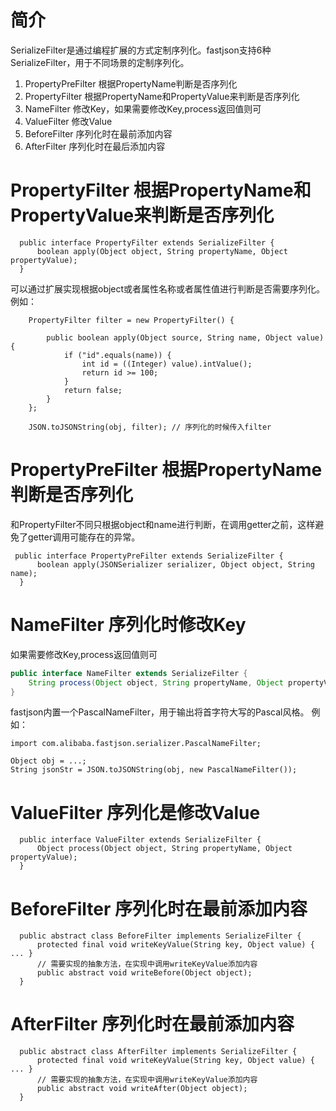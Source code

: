 # 简介
SerializeFilter是通过编程扩展的方式定制序列化。fastjson支持6种SerializeFilter，用于不同场景的定制序列化。

1. PropertyPreFilter 根据PropertyName判断是否序列化
2. PropertyFilter 根据PropertyName和PropertyValue来判断是否序列化
3. NameFilter 修改Key，如果需要修改Key,process返回值则可
4. ValueFilter 修改Value
5. BeforeFilter 序列化时在最前添加内容
6. AfterFilter 序列化时在最后添加内容

# PropertyFilter 根据PropertyName和PropertyValue来判断是否序列化

      public interface PropertyFilter extends SerializeFilter {
          boolean apply(Object object, String propertyName, Object propertyValue);
      }

可以通过扩展实现根据object或者属性名称或者属性值进行判断是否需要序列化。例如：

        PropertyFilter filter = new PropertyFilter() {

            public boolean apply(Object source, String name, Object value) {
                if ("id".equals(name)) {
                    int id = ((Integer) value).intValue();
                    return id >= 100;
                }
                return false;
            }
        };
        
        JSON.toJSONString(obj, filter); // 序列化的时候传入filter


# PropertyPreFilter 根据PropertyName判断是否序列化
和PropertyFilter不同只根据object和name进行判断，在调用getter之前，这样避免了getter调用可能存在的异常。

     public interface PropertyPreFilter extends SerializeFilter {
          boolean apply(JSONSerializer serializer, Object object, String name);
      }


# NameFilter 序列化时修改Key
如果需要修改Key,process返回值则可
```java
public interface NameFilter extends SerializeFilter {
    String process(Object object, String propertyName, Object propertyValue);
}
```

fastjson内置一个PascalNameFilter，用于输出将首字符大写的Pascal风格。
例如：
```
import com.alibaba.fastjson.serializer.PascalNameFilter;

Object obj = ...;
String jsonStr = JSON.toJSONString(obj, new PascalNameFilter());
```

# ValueFilter 序列化是修改Value

      public interface ValueFilter extends SerializeFilter {
          Object process(Object object, String propertyName, Object propertyValue);
      }

# BeforeFilter 序列化时在最前添加内容

      public abstract class BeforeFilter implements SerializeFilter {
          protected final void writeKeyValue(String key, Object value) { ... }
          // 需要实现的抽象方法，在实现中调用writeKeyValue添加内容
          public abstract void writeBefore(Object object);
      }

# AfterFilter 序列化时在最前添加内容

      public abstract class AfterFilter implements SerializeFilter {
          protected final void writeKeyValue(String key, Object value) { ... }
          // 需要实现的抽象方法，在实现中调用writeKeyValue添加内容
          public abstract void writeAfter(Object object);
      }